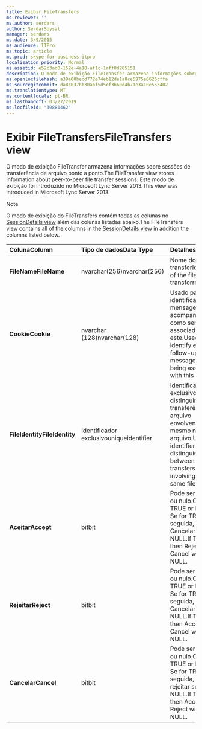```yaml
---
title: Exibir FileTransfers
ms.reviewer: ''
ms.author: serdars
author: SerdarSoysal
manager: serdars
ms.date: 3/9/2015
ms.audience: ITPro
ms.topic: article
ms.prod: skype-for-business-itpro
localization_priority: Normal
ms.assetid: e52c3ad0-152e-4a18-af1c-1aff0d205151
description: O modo de exibição FileTransfer armazena informações sobre sessões de transferência de arquivo ponto a ponto. Este modo de exibição foi introduzido no Microsoft Lync Server 2013.
ms.openlocfilehash: a39e00becd772e74eb12de1a8ce5975e6626cffa
ms.sourcegitcommit: da8c037bb30abf5d5cf3b60d4b71e3a10e553402
ms.translationtype: MT
ms.contentlocale: pt-BR
ms.lasthandoff: 03/27/2019
ms.locfileid: "30881462"
---
```

# <a name="filetransfers-view"></a><span data-ttu-id="4858d-104">Exibir FileTransfers</span><span class="sxs-lookup"><span data-stu-id="4858d-104">FileTransfers view</span></span>
 
<span data-ttu-id="4858d-105">O modo de exibição FileTransfer armazena informações sobre sessões de transferência de arquivo ponto a ponto.</span><span class="sxs-lookup"><span data-stu-id="4858d-105">The FileTransfer view stores information about peer-to-peer file transfer sessions.</span></span> <span data-ttu-id="4858d-106">Este modo de exibição foi introduzido no Microsoft Lync Server 2013.</span><span class="sxs-lookup"><span data-stu-id="4858d-106">This view was introduced in Microsoft Lync Server 2013.</span></span>
  
> [!NOTE]
> <span data-ttu-id="4858d-107">O modo de exibição do FileTransfers contém todas as colunas no [SessionDetails view](sessiondetails-0.md) além das colunas listadas abaixo.</span><span class="sxs-lookup"><span data-stu-id="4858d-107">The FileTransfers view contains all of the columns in the [SessionDetails view](sessiondetails-0.md) in addition the columns listed below.</span></span>
  
|<span data-ttu-id="4858d-108">**Coluna**</span><span class="sxs-lookup"><span data-stu-id="4858d-108">**Column**</span></span>|<span data-ttu-id="4858d-109">**Tipo de dados**</span><span class="sxs-lookup"><span data-stu-id="4858d-109">**Data Type**</span></span>|<span data-ttu-id="4858d-110">**Detalhes**</span><span class="sxs-lookup"><span data-stu-id="4858d-110">**Details**</span></span>|
|:-----|:-----|:-----|
|<span data-ttu-id="4858d-111">**FileName**</span><span class="sxs-lookup"><span data-stu-id="4858d-111">**FileName**</span></span> <br/> |<span data-ttu-id="4858d-112">nvarchar(256)</span><span class="sxs-lookup"><span data-stu-id="4858d-112">nvarchar(256)</span></span>  <br/> |<span data-ttu-id="4858d-113">Nome do arquivo transferido.</span><span class="sxs-lookup"><span data-stu-id="4858d-113">Name of the file transferred.</span></span>  <br/> |
|<span data-ttu-id="4858d-114">**Cookie**</span><span class="sxs-lookup"><span data-stu-id="4858d-114">**Cookie**</span></span> <br/> |<span data-ttu-id="4858d-115">nvarchar (128)</span><span class="sxs-lookup"><span data-stu-id="4858d-115">nvarchar(128)</span></span>  <br/> |<span data-ttu-id="4858d-116">Usado para identificar cada mensagem de acompanhamento como sendo associado a este.</span><span class="sxs-lookup"><span data-stu-id="4858d-116">Used to identify every follow-up message as being associated with this one.</span></span>  <br/> |
|<span data-ttu-id="4858d-117">**FileIdentity**</span><span class="sxs-lookup"><span data-stu-id="4858d-117">**FileIdentity**</span></span> <br/> |<span data-ttu-id="4858d-118">Identificador exclusivo</span><span class="sxs-lookup"><span data-stu-id="4858d-118">uniqueidentifier</span></span>  <br/> |<span data-ttu-id="4858d-119">Identificador exclusivo para distinguir entre transferências de arquivo envolvendo o mesmo nome de arquivo.</span><span class="sxs-lookup"><span data-stu-id="4858d-119">Unique identifier to distinguish between file transfers involving the same file name.</span></span>  <br/> |
|<span data-ttu-id="4858d-120">**Aceitar**</span><span class="sxs-lookup"><span data-stu-id="4858d-120">**Accept**</span></span> <br/> |<span data-ttu-id="4858d-121">bit</span><span class="sxs-lookup"><span data-stu-id="4858d-121">bit</span></span>  <br/> |<span data-ttu-id="4858d-122">Pode ser TRUE ou nulo.</span><span class="sxs-lookup"><span data-stu-id="4858d-122">Can be TRUE or NULL.</span></span> <span data-ttu-id="4858d-123">Se for TRUE, em seguida, rejeitar e Cancelar será NULL.</span><span class="sxs-lookup"><span data-stu-id="4858d-123">If TRUE, then Reject and Cancel will be NULL.</span></span>  <br/> |
|<span data-ttu-id="4858d-124">**Rejeitar**</span><span class="sxs-lookup"><span data-stu-id="4858d-124">**Reject**</span></span> <br/> |<span data-ttu-id="4858d-125">bit</span><span class="sxs-lookup"><span data-stu-id="4858d-125">bit</span></span>  <br/> |<span data-ttu-id="4858d-126">Pode ser TRUE ou nulo.</span><span class="sxs-lookup"><span data-stu-id="4858d-126">Can be TRUE or NULL.</span></span> <span data-ttu-id="4858d-127">Se for TRUE, em seguida, aceitar e Cancelar será NULL.</span><span class="sxs-lookup"><span data-stu-id="4858d-127">If TRUE, then Accept and Cancel will be NULL.</span></span>  <br/> |
|<span data-ttu-id="4858d-128">**Cancelar**</span><span class="sxs-lookup"><span data-stu-id="4858d-128">**Cancel**</span></span> <br/> |<span data-ttu-id="4858d-129">bit</span><span class="sxs-lookup"><span data-stu-id="4858d-129">bit</span></span>  <br/> |<span data-ttu-id="4858d-130">Pode ser TRUE ou nulo.</span><span class="sxs-lookup"><span data-stu-id="4858d-130">Can be TRUE or NULL.</span></span> <span data-ttu-id="4858d-131">Se for TRUE, em seguida, aceitar e rejeitar será NULL.</span><span class="sxs-lookup"><span data-stu-id="4858d-131">If TRUE, then Accept and Reject will be NULL.</span></span>  <br/> |
   


